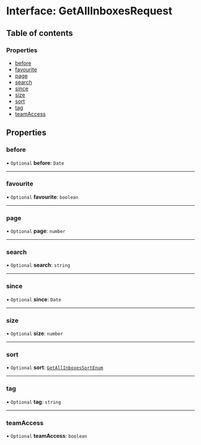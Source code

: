 # Interface: GetAllInboxesRequest

## Table of contents

### Properties

- [before](GetAllInboxesRequest.md#before)
- [favourite](GetAllInboxesRequest.md#favourite)
- [page](GetAllInboxesRequest.md#page)
- [search](GetAllInboxesRequest.md#search)
- [since](GetAllInboxesRequest.md#since)
- [size](GetAllInboxesRequest.md#size)
- [sort](GetAllInboxesRequest.md#sort)
- [tag](GetAllInboxesRequest.md#tag)
- [teamAccess](GetAllInboxesRequest.md#teamaccess)

## Properties

### before

• `Optional` **before**: `Date`

___

### favourite

• `Optional` **favourite**: `boolean`

___

### page

• `Optional` **page**: `number`

___

### search

• `Optional` **search**: `string`

___

### since

• `Optional` **since**: `Date`

___

### size

• `Optional` **size**: `number`

___

### sort

• `Optional` **sort**: [`GetAllInboxesSortEnum`](../enums/GetAllInboxesSortEnum.md)

___

### tag

• `Optional` **tag**: `string`

___

### teamAccess

• `Optional` **teamAccess**: `boolean`

